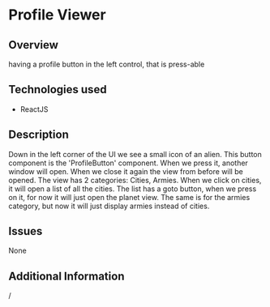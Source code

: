 # Profile Viewer

## Overview
having a profile button in the left control, that is press-able

## Technologies used
- ReactJS


## Description
Down in the left corner of the UI we see a small icon of an alien.
This button component is the 'ProfileButton' component.
When we press it, another window will open. When we close it again the view from before will be opened.
The view has 2 categories: Cities, Armies. When we click on cities, it will open a list of all the cities.
The list has a goto button, when we press on it, for now it will just open the planet view.
The same is for the armies category, but now it will just display armies instead of cities.
## Issues
None

## Additional Information
/
